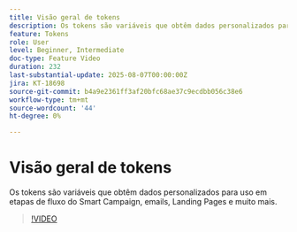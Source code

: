 ```yaml
---
title: Visão geral de tokens
description: Os tokens são variáveis que obtêm dados personalizados para uso em etapas de fluxo do Smart Campaign, emails, Landing Pages e muito mais.
feature: Tokens
role: User
level: Beginner, Intermediate
doc-type: Feature Video
duration: 232
last-substantial-update: 2025-08-07T00:00:00Z
jira: KT-18698
source-git-commit: b4a9e2361ff3af20bfc68ae37c9ecdbb056c38e6
workflow-type: tm+mt
source-wordcount: '44'
ht-degree: 0%

---
```



# Visão geral de tokens

Os tokens são variáveis que obtêm dados personalizados para uso em etapas de fluxo do Smart Campaign, emails, Landing Pages e muito mais.

>[!VIDEO](https://video.tv.adobe.com/v/3470560/?learn=on&enablevpops)
